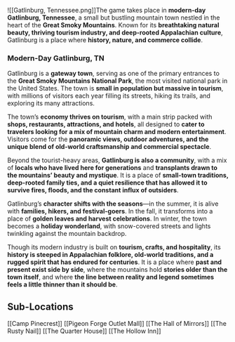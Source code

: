 ![[Gatlinburg, Tennessee.png]]The game takes place in **modern-day Gatlinburg, Tennessee**, a small but bustling mountain town nestled in the heart of the **Great Smoky Mountains**. Known for its **breathtaking natural beauty, thriving tourism industry, and deep-rooted Appalachian culture**, Gatlinburg is a place where **history, nature, and commerce collide**.  

### **Modern-Day Gatlinburg, TN**  

Gatlinburg is a **gateway town**, serving as one of the primary entrances to the **Great Smoky Mountains National Park**, the most visited national park in the United States. The town is **small in population but massive in tourism**, with millions of visitors each year filling its streets, hiking its trails, and exploring its many attractions.  

The town’s **economy thrives on tourism**, with a main strip packed with **shops, restaurants, attractions, and hotels**, all designed to **cater to travelers looking for a mix of mountain charm and modern entertainment**. Visitors come for the **panoramic views, outdoor adventures, and the unique blend of old-world craftsmanship and commercial spectacle**.  

Beyond the tourist-heavy areas, **Gatlinburg is also a community**, with a mix of **locals who have lived here for generations** and **transplants drawn to the mountains’ beauty and mystique**. It is a place of **small-town traditions, deep-rooted family ties, and a quiet resilience that has allowed it to survive fires, floods, and the constant influx of outsiders**.  

Gatlinburg’s **character shifts with the seasons**—in the summer, it is alive with **families, hikers, and festival-goers**. In the fall, it transforms into a place of **golden leaves and harvest celebrations**. In winter, the town becomes a **holiday wonderland**, with snow-covered streets and lights twinkling against the mountain backdrop.  

Though its modern industry is built on **tourism, crafts, and hospitality**, its **history is steeped in Appalachian folklore, old-world traditions, and a rugged spirit that has endured for centuries**. It is a place where **past and present exist side by side**, where the mountains hold **stories older than the town itself**, and where **the line between reality and legend sometimes feels a little thinner than it should be**.

## Sub-Locations

[[Camp Pinecrest]]
[[Pigeon Forge Outlet Mall]]
[[The Hall of Mirrors]]
[[The Rusty Nail]]
[[The Quarter House]]
[[The Hollow Inn]]
